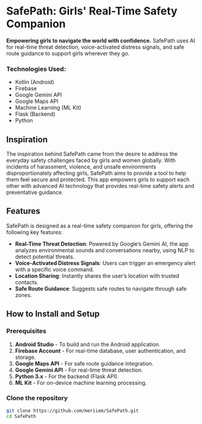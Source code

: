 # SafePath: Girls' Real-Time Safety Companion

**Empowering girls to navigate the world with confidence.** SafePath uses AI for real-time threat detection, voice-activated distress signals, and safe route guidance to support girls wherever they go.

### **Technologies Used**:
- Kotlin (Android)
- Firebase
- Google Gemini API
- Google Maps API
- Machine Learning (ML Kit)
- Flask (Backend)
- Python

## **Inspiration**

The inspiration behind SafePath came from the desire to address the everyday safety challenges faced by girls and women globally. With incidents of harassment, violence, and unsafe environments disproportionately affecting girls, SafePath aims to provide a tool to help them feel secure and protected. This app empowers girls to support each other with advanced AI technology that provides real-time safety alerts and preventative guidance.

## **Features**

SafePath is designed as a real-time safety companion for girls, offering the following key features:

- **Real-Time Threat Detection**: Powered by Google’s Gemini AI, the app analyzes environmental sounds and conversations nearby, using NLP to detect potential threats.
- **Voice-Activated Distress Signals**: Users can trigger an emergency alert with a specific voice command.
- **Location Sharing**: Instantly shares the user’s location with trusted contacts.
- **Safe Route Guidance**: Suggests safe routes to navigate through safe zones.

## **How to Install and Setup**

### Prerequisites

1. **Android Studio** - To build and run the Android application.
2. **Firebase Account** - For real-time database, user authentication, and storage.
3. **Google Maps API** - For safe route guidance integration.
4. **Google Gemini API** - For real-time threat detection.
5. **Python 3.x** - For the backend (Flask API).
6. **ML Kit** - For on-device machine learning processing.

### Clone the repository

```bash
git clone https://github.com/meriiem/SafePath.git
cd SafePath
